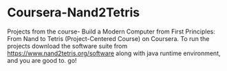 # Coursera-Nand2Tetris
Projects from the course- Build a Modern Computer from First Principles: From Nand to Tetris (Project-Centered Course) on Coursera.
To run the projects download the software suite from https://www.nand2tetris.org/software along with java runtime environment, and you are good to. go!
